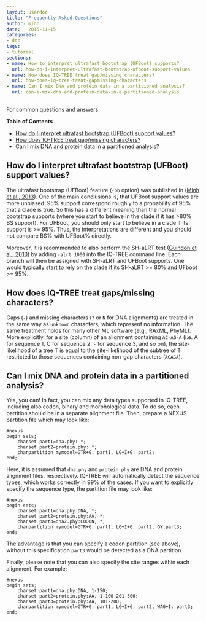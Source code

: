 ```yaml
---
layout: userdoc
title: "Frequently Asked Questions"
author: minh
date:   2015-11-15
categories:
- doc
tags:
- tutorial
sections:
- name: How to interpret ultrafast bootstrap (UFBoot) supports?
  url: how-do-i-interpret-ultrafast-bootstrap-ufboot-support-values
- name: How does IQ-TREE treat gap/missing characters?
  url: how-does-iq-tree-treat-gapmissing-characters
- name: Can I mix DNA and protein data in a partitioned analysis?
  url: can-i-mix-dna-and-protein-data-in-a-partitioned-analysis
---
```

For common questions and answers.
<!--more-->

<!-- START doctoc generated TOC please keep comment here to allow auto update -->
<!-- DON'T EDIT THIS SECTION, INSTEAD RE-RUN doctoc TO UPDATE -->
**Table of Contents**

- [How do I interpret ultrafast bootstrap (UFBoot) support values?](#how-do-i-interpret-ultrafast-bootstrap-ufboot-support-values)
- [How does IQ-TREE treat gap/missing characters?](#how-does-iq-tree-treat-gapmissing-characters)
- [Can I mix DNA and protein data in a partitioned analysis?](#can-i-mix-dna-and-protein-data-in-a-partitioned-analysis)

<!-- END doctoc generated TOC please keep comment here to allow auto update -->


How do I interpret ultrafast bootstrap (UFBoot) support values?
---------------------------------------------------------------

The ultrafast bootstrap (UFBoot) feature (`-bb` option) was published in  ([Minh et al., 2013]). One of the main conclusions is, that UFBoot support values are more unbiased: 95% support correspond roughly to a probability of 95% that a clade is true. So this has a different meaning than the normal bootstrap supports (where you start to believe in the clade if it has >80% BS support). For UFBoot, you should only start to believe in a clade if its support is >= 95%. Thus, the interpretations are different and you should not compare BS% with UFBoot% directly. 

Moreover, it is recommended to also perform the SH-aLRT test ([Guindon et al., 2010]) by adding `-alrt 1000` into the IQ-TREE command line. Each branch will then be assigned with SH-aLRT and UFBoot supports. One would typically start to rely on the clade if its SH-aLRT >= 80% and UFboot >= 95%. 


How does IQ-TREE treat gaps/missing characters?
----------------------------------------------

Gaps (`-`) and missing characters (`?` or `N` for DNA alignments) are treated in the same way as `unknown` characters, which represent no information. The same treatment holds for many other ML software (e.g., RAxML, PhyML). More explicitly,
for a site (column) of an alignment containing `AC-AG-A` (i.e. A for sequence 1, C for sequence 2, `-` for sequence 3, and so on), the site-likelihood
of a tree T is equal to the site-likelihood of the subtree of T restricted to those sequences containing non-gap characters (`ACAGA`).


Can I mix DNA and protein data in a partitioned analysis?
---------------------------------------------------------

Yes, you can! In fact, you can mix any data types supported in IQ-TREE, including also codon, binary and morphological data. To do so, each partition should be in a separate alignment file. Then, prepare a NEXUS partition file which may look like:

    #nexus
    begin sets;
        charset part1=dna.phy: *;
        charset part2=protein.phy: *;
        charpartition mymodel=GTR+G: part1, LG+I+G: part2;
    end;

Here, it is assumed that `dna.phy` and `protein.phy` are DNA and protein alignment files, respectively. IQ-TREE will automatically detect the sequence types, which works correctly in 99% of the cases. If you want to explicitly specify the sequence type, the partition file may look like:

    #nexus
    begin sets;
        charset part1=dna.phy:DNA, *;
        charset part2=protein.phy:AA, *;
        charset part3=dna2.phy:CODON, *;
        charpartition mymodel=GTR+G: part1, LG+I+G: part2, GY:part3;
    end;
 
The advantage is that you can specify a codon partition (see above), without this specification `part3` would be detected as a DNA partition.

Finally, please note that you can also specify the site ranges within each alignment. For example:

    #nexus
    begin sets;
        charset part1=dna.phy:DNA, 1-150;
        charset part2=protein.phy:AA, 1-100 201-300;
        charset part3=protein.phy:AA, 101-200;
        charpartition mymodel=GTR+G: part1, LG+I+G: part2, WAG+I: part3;
    end;
 

[Guindon et al., 2010]: http://dx.doi.org/10.1093/sysbio/syq010
[Minh et al., 2013]: http://dx.doi.org/10.1093/molbev/mst024
